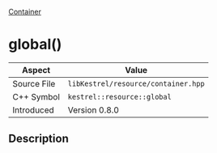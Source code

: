 [Container](index)
# global()
| Aspect | Value |
| --- | --- |
| Source File | `libKestrel/resource/container.hpp` |
| C++ Symbol | `kestrel::resource::global` |
| Introduced | Version 0.8.0 |
## Description

